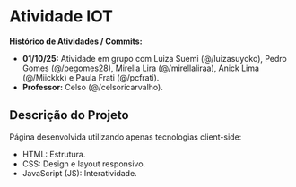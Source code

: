 # Atividade IOT

**Histórico de Atividades / Commits:**  
- **01/10/25:** Atividade em grupo com Luiza Suemi (@/luizasuyoko), Pedro Gomes (@/pegomes28), Mirella Lira (@/mirellaliraa), Anick Lima (@/Miickkk) e Paula Frati (@/pcfrati).
- **Professor:** Celso (@/celsoricarvalho).

## Descrição do Projeto
Página desenvolvida utilizando apenas tecnologias client-side:
- HTML: Estrutura.
- CSS: Design e layout responsivo.
- JavaScript (JS): Interatividade.
